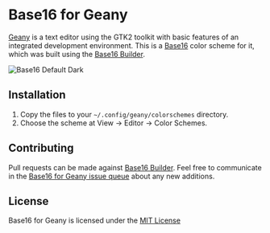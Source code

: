 Base16 for Geany
================
[Geany](http://geany.org) is a text editor using the GTK2 toolkit with basic
features of an integrated development environment. This is a
[Base16](https://github.com/chriskempson/base16) color scheme for it, which was
built using the [Base16 Builder](https://github.com/chriskempson/base16-builder).

![Base16 Default Dark](https://raw.github.com/robloach/base16-geany/master/base16-default.dark.png)

Installation
------------
1. Copy the files to your `~/.config/geany/colorschemes` directory.
2. Choose the scheme at View -> Editor -> Color Schemes.

Contributing
------------
Pull requests can be made against [Base16 Builder](http://github.com/chriskempson/base16-builder).
Feel free to communicate in the [Base16 for Geany issue queue](https://github.com/RobLoach/base16-geany/issues)
about any new additions.

License
-------
Base16 for Geany is licensed under the [MIT License](https://github.com/robloach/base16-geany/blob/master/LICENSE.md)
